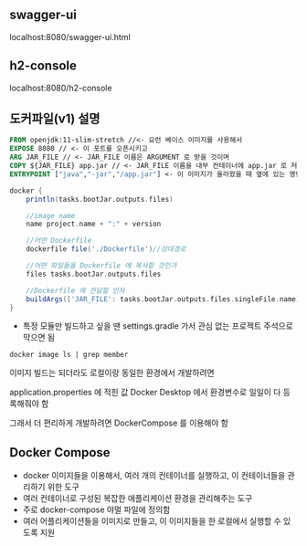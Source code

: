 ## swagger-ui

localhost:8080/swagger-ui.html

## h2-console

localhost:8080/h2-console

## 도커파일(v1) 설명

```DockerFile
FROM openjdk:11-slim-stretch //<- 요런 베이스 이미지를 사용해서
EXPOSE 8080 // <- 이 포트를 오픈시키고
ARG JAR_FILE // <- JAR_FILE 이름은 ARGUMENT 로 받을 것이며
COPY ${JAR_FILE} app.jar // <- JAR_FILE 이름을 내부 컨테이너에 app.jar 로 저장할 것이며
ENTRYPOINT ["java","-jar","/app.jar"] <- 이 이미지가 올라왔을 때 옆에 있는 명령어로 이 이미지를 실행할 것이다.
```

```build.gradle
docker {
    println(tasks.bootJar.outputs.files)

    //image name
    name project.name + ":" + version

    //어떤 Dockerfile
    dockerfile file('./Dockerfile')//상대경로

    //어떤 파일들을 Dockerfile 에 복사할 것인가
    files tasks.bootJar.outputs.files

    //Dockerfile 에 전달할 인자
    buildArgs(['JAR_FILE': tasks.bootJar.outputs.files.singleFile.name])
}
```

- 특정 모듈만 빌드하고 싶을 땐 settings.gradle 가서 관심 없는 프로젝트 주석으로 막으면 됨

```shell
docker image ls | grep member
```

이미지 빌드는 되더라도 로컬이랑 동일한 환경에서 개발하려면

application.properties 에 적힌 값 Docker Desktop 에서 환경변수로 일일이 다 등록해줘야 함

그래서 더 편리하게 개발하려면 DockerCompose 를 이용해야 함

## Docker Compose

- docker 이미지들을 이용해서, 여러 개의 컨테이너를 실행하고, 이 컨테이너들을 관리하기 위한 도구
- 여러 컨테이너로 구성된 복잡한 애플리케이션 환경을 관리해주는 도구
- 주로 docker-compose 야멀 파일에 정의함
- 여러 어플리케이션들을 이미지로 만들고, 이 이미지들을 한 로컬에서 실행할 수 있도록 지원 